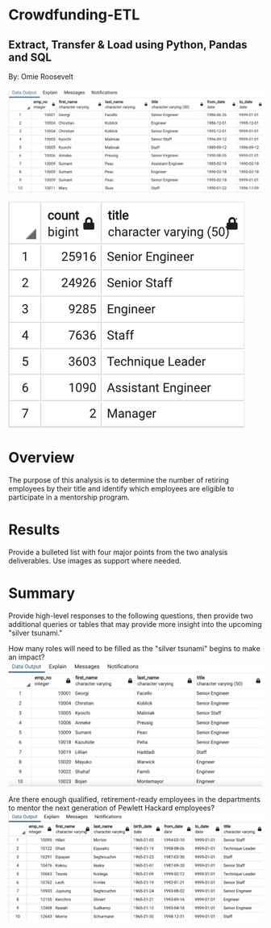 # Crowdfunding-ETL
## Extract, Transfer & Load using Python, Pandas and SQL
By: Omie Roosevelt


![image_1a](https://github.com/oroosevelt/Crowdfunding-ETL/blob/main/deliverable_1.png)



![image_1c](https://github.com/oroosevelt/Crowdfunding-ETL/blob/main/deliverable_1c.png)



# Overview

The purpose of this analysis is to determine the number of retiring employees by their title and identify which employees are eligible to participate in a mentorship program.  


# Results

Provide a bulleted list with four major points from the two analysis deliverables. Use images as support where needed.






# Summary 

Provide high-level responses to the following questions, then provide two additional queries or tables that may provide more insight into the upcoming "silver tsunami."



How many roles will need to be filled as the "silver tsunami" begins to make an impact?
![image_1b](https://github.com/oroosevelt/Crowdfunding-ETL/blob/main/deliverable_1b.png)

Are there enough qualified, retirement-ready employees in the departments to mentor the next generation of Pewlett Hackard employees?
![image_2](https://github.com/oroosevelt/Crowdfunding-ETL/blob/main/deliverable_2.png)

